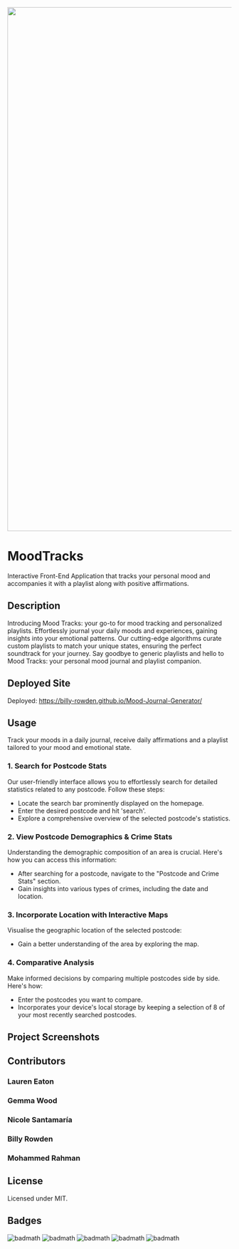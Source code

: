 <p align="center"> <img width="1176" alt="MoodTracksLogo" src="https://github.com/Billy-Rowden/Mood-Journal-Generator/assets/150028191/9f2549d5-a78a-4fad-a977-853a56f4a3d0">

# MoodTracks

Interactive Front-End Application that tracks your personal mood and accompanies it with a playlist along with positive affirmations.

## Description

Introducing Mood Tracks: your go-to for mood tracking and personalized playlists. 
Effortlessly journal your daily moods and experiences, gaining insights into your emotional patterns. Our cutting-edge algorithms curate custom playlists to match your unique states, ensuring the perfect soundtrack for your journey. Say goodbye to generic playlists and hello to Mood Tracks: your personal mood journal and playlist companion.

## Deployed Site

Deployed: https://billy-rowden.github.io/Mood-Journal-Generator/

## Usage

Track your moods in a daily journal, receive daily affirmations and a playlist tailored to your mood and emotional state.

### 1. Search for Postcode Stats
Our user-friendly interface allows you to effortlessly search for detailed statistics related to any postcode. Follow these steps:

- Locate the search bar prominently displayed on the homepage.
- Enter the desired postcode and hit 'search'.
- Explore a comprehensive overview of the selected postcode's statistics.

### 2. View Postcode Demographics & Crime Stats
Understanding the demographic composition of an area is crucial. Here's how you can access this information:

- After searching for a postcode, navigate to the "Postcode and Crime Stats" section.
- Gain insights into various types of crimes, including the date and location.

### 3. Incorporate Location with Interactive Maps
Visualise the geographic location of the selected postcode:

- Gain a better understanding of the area by exploring the map.

### 4. Comparative Analysis

Make informed decisions by comparing multiple postcodes side by side. Here's how:

- Enter the postcodes you want to compare.
- Incorporates your device's local storage by keeping a selection of 8 of your most recently searched postcodes.

## Project Screenshots


## Contributors

### Lauren Eaton

### Gemma Wood

### Nicole Santamaría

### Billy Rowden

### Mohammed Rahman

## License

Licensed under MIT.

## Badges

![badmath](https://img.shields.io/badge/HTML%20-%20blue)
![badmath](https://img.shields.io/badge/CSS%20-%20purple)
![badmath](https://img.shields.io/badge/MIT%20-%20License%20-%20green)
![badmath](https://img.shields.io/badge/bootstrap-purple)
![badmath](https://img.shields.io/badge/JavaScript-green)

